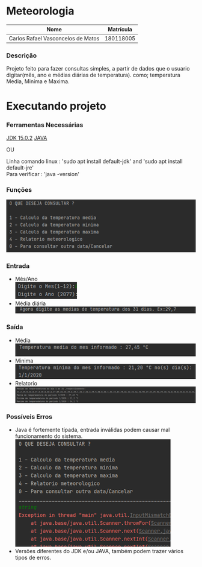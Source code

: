 # Meteorologia

Nome   | Matrícula
--------- | ------
Carlos Rafael Vasconcelos de Matos | 180118005

### Descrição 

Projeto feito para fazer consultas simples, a partir de dados que o usuario digitar(mês, ano e médias diárias de temperatura).
como; temperatura Media, Minima e Maxima.

# Executando projeto

### Ferramentas Necessárias 

[JDK 15.0.2](https://jdk.java.net/15/)
[JAVA](https://www.java.com/pt-BR/download/ie_manual.jsp?locale=pt_BR)

OU

Linha comando linux : 'sudo apt install default-jdk' and 'sudo apt install default-jre'<br/>
Para verificar : 'java -version'

### Funções 

![Entrada](src/images/img.png)

### Entrada
- Mês/Ano    
![Entrada](src/images/img_4.png)
- Média diária  
![Entrada](src/images/img_5.png)

### Saída
 - Média  
![Entrada](src/images/img_1.png)
 - Minima   
![Entrada](src/images/img_2.png)
 - Relatorio   
![Entrada](src/images/img_3.png)

### Possíveis Erros

- Java é fortemente típada, entrada inválidas podem causar mal funcionamento do sistema.
![Entrada](src/images/img_6.png)
- Versões diferentes do JDK e/ou JAVA, também podem trazer vários tipos de erros.


